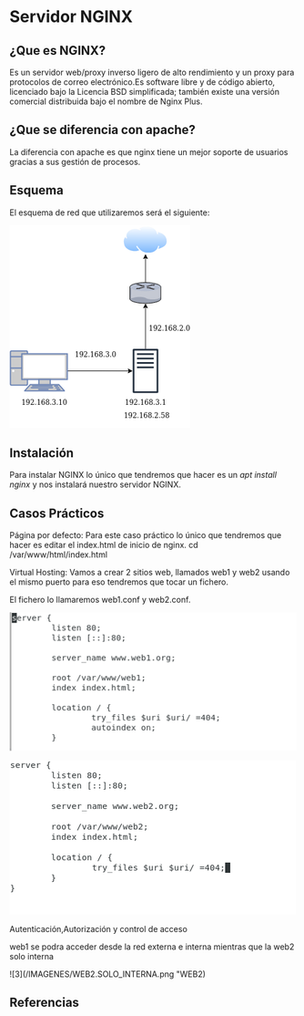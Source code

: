 # Servidor NGINX


## ¿Que es NGINX?
Es un servidor web/proxy inverso ligero de alto rendimiento y un proxy para protocolos de correo electrónico.Es software libre y de código abierto, licenciado bajo la Licencia BSD simplificada; también existe una versión comercial distribuida bajo el nombre de Nginx Plus.


## ¿Que se diferencia con apache?
La diferencia con apache es que nginx tiene un mejor soporte de usuarios gracias a sus gestión de procesos.


## Esquema
El esquema de red que utilizaremos será el siguiente:


![Red](/IMAGENES/Red.png "Red")



## Instalación
Para instalar NGINX lo único que tendremos que hacer es un *apt install nginx* y nos instalará nuestro servidor NGINX.

## Casos Prácticos
Página por defecto:
Para este caso práctico lo único que tendremos que hacer es editar el index.html de inicio de nginx.
cd /var/www/html/index.html



Virtual Hosting:
Vamos a crear 2 sitios web, llamados web1 y web2 usando el mismo puerto para eso tendremos que tocar un fichero.

El fichero lo llamaremos web1.conf y web2.conf.

![1](/IMAGENES/WEB1.1.png  "WEB1")

![2](/IMAGENES/WEB2.1.png  "WEB2")


Autenticación,Autorización y control de acceso

web1 se podra acceder desde la red externa e interna mientras que la web2 solo interna

![3](/IMAGENES/WEB2.SOLO_INTERNA.png "WEB2) 

## Referencias
